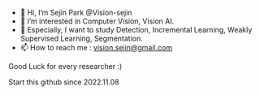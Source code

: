 - 👋 Hi, I’m Sejin Park @Vision-sejin
- 👀 I’m interested in Computer Vision, Vision AI. 
- 🌱 Especially, I want to study Detection, Incremental Learning, Weakly Supervised Learning, Segmentation.
- 📫 How to reach me : vision.sejin@gmail.com

<!---
Vision-sejin/Vision-sejin is a ✨ special ✨ repository because its `README.md` (this file) appears on your GitHub profile.
You can click the Preview link to take a look at your changes.
--->  
Good Luck for every researcher :)

Start this github since 2022.11.08 
